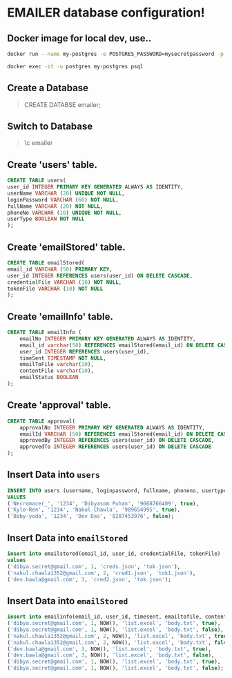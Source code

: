 # EMAILER database configuration!

## Docker image for local dev, use..

```bash
docker run --name my-postgres -e POSTGRES_PASSWORD=mysecretpassword -p 5432:5432 -d --rm postgres:13.0

docker exec -it -u postgres my-postgres psql
```

## Create a Database

> CREATE DATABSE emailer;

## Switch to Database

> \c emailer

## Create 'users' table.

```sql
CREATE TABLE users(
user_id INTEGER PRIMARY KEY GENERATED ALWAYS AS IDENTITY,
userName VARCHAR (20) UNIQUE NOT NULL,
loginPassword VARCHAR (60) NOT NULL,
fullName VARCHAR (20) NOT NULL,
phoneNo VARCHAR (10) UNIQUE NOT NULL,
userType BOOLEAN NOT NULL
);
```

## Create 'emailStored' table.

```sql
CREATE TABLE emailStored(
email_id VARCHAR (50) PRIMARY KEY,
user_id INTEGER REFERENCES users(user_id) ON DELETE CASCADE,
credentialFile VARCHAR (10) NOT NULL,
tokenFile VARCHAR (10) NOT NULL
);
```

## Create 'emailInfo' table.

```sql
CREATE TABLE emailInfo (
    emailNo INTEGER PRIMARY KEY GENERATED ALWAYS AS IDENTITY,
    email_id varchar(50) REFERENCES emailStored(email_id) ON DELETE CASCADE,
    user_id INTEGER REFERENCES users(user_id),
    timeSent TIMESTAMP NOT NULL,
    emailToFile varchar(10),
    contentFile varchar(10),
    emailStatus BOOLEAN
);
```

## Create 'approval' table.

```sql
CREATE TABLE approval(
    approvalNo INTEGER PRIMARY KEY GENERATED ALWAYS AS IDENTITY,
    emailId VARCHAR (50) REFERENCES emailStored(email_id) ON DELETE CASCADE,
    approvedBy INTEGER REFERENCES users(user_id) ON DELETE CASCADE,
    approvedTo INTEGER REFERENCES users(user_id) ON DELETE CASCADE
);
```

## Insert Data into `users`

```sql
INSERT INTO users (username, loginpassword, fullname, phoneno, usertype)
VALUES
('Necromacer_', '1234', 'Dibyasom Puhan', '9668766409', true),
('Kylo-Ren', '1234', 'Nakul Chawla', '989654995', true),
('Baby-yoda', '1234', 'Dev Das', '8287453976', false);
```

## Insert Data into `emailStored`

```sql
insert into emailstored(email_id, user_id, credentialFile, tokenFile)
values
('dibya.secret@gmail.com', 1, 'creds.json', 'tok.json'),
('nakul.chawla1352@gmail.com', 2, 'cred1.json', 'tok1.json'),
('dev.bawla@gmail.com', 3, 'cred2.json', 'tok.json');
```

## Insert Data into `emailStored`

```sql
insert into emailinfo(email_id, user_id, timesent, emailtofile, contentfile, emailstatus) values
('dibya.secret@gmail.com', 1, NOW(), 'list.excel', 'body.txt', true),
('dibya.secret@gmail.com', 1, NOW(), 'list.excel', 'body.txt', false),
('nakul.chawla1352@gmail.com', 2, NOW(), 'list.excel', 'body.txt', true),
('nakul.chawla1352@gmail.com', 2, NOW(), 'list.excel', 'body.txt', false),
('dev.bawla@gmail.com', 3, NOW(), 'list.excel', 'body.txt', true),
('dev.bawla@gmail.com', 3, NOW(), 'list.excel', 'body.txt', false),
('dibya.secret@gmail.com', 1, NOW(), 'list.excel', 'body.txt', true),
('dibya.secret@gmail.com', 1, NOW(), 'list.excel', 'body.txt', false);
```
